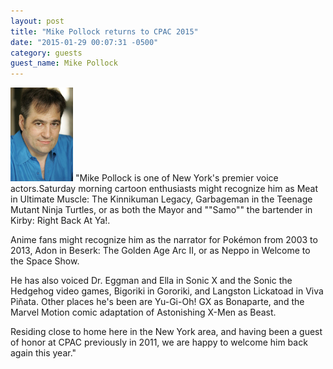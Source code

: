 ```yaml
---
layout: post
title: "Mike Pollock returns to CPAC 2015"
date: "2015-01-29 00:07:31 -0500"
category: guests
guest_name: Mike Pollock
---
```

<img src="/images/guests/mike_pollock.jpg" alt="Mike Pollock" height="150" />
"Mike Pollock is one of New York's premier voice actors.Saturday
morning cartoon enthusiasts might recognize him as Meat in
Ultimate Muscle: The Kinnikuman Legacy, Garbageman in the Teenage
Mutant Ninja Turtles, or as both the Mayor and ""Samo"" the
bartender in Kirby: Right Back At Ya!.

Anime fans might recognize him as the narrator for Pokémon from
2003 to 2013, Adon in Beserk: The Golden Age Arc II, or as Neppo
in Welcome to the Space Show.

He has also voiced Dr. Eggman and Ella in Sonic X and the Sonic the
Hedgehog video games, Bigoriki in Gororiki, and Langston Lickatoad in
Viva Piñata. Other places he's been are Yu-Gi-Oh! GX as Bonaparte, and
the Marvel Motion comic adaptation of Astonishing X-Men as Beast.

Residing close to home here in the New York area, and having been a
guest of honor at CPAC previously in 2011, we are happy to welcome him
back again this year."
